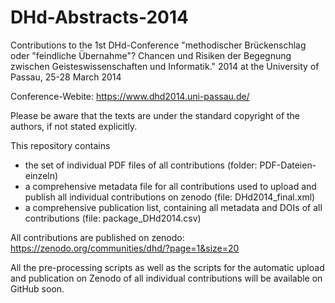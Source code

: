 # DHd-Abstracts-2014

Contributions to the 1st DHd-Conference "methodischer Brückenschlag oder "feindliche Übernahme"? Chancen und Risiken der Begegnung zwischen Geisteswissenschaften und Informatik." 2014 at the University of Passau, 25-28 March 2014

Conference-Webite: https://www.dhd2014.uni-passau.de/

Please be aware that the texts are under the standard copyright of the authors, if not stated explicitly.

This repository contains 
- the set of individual PDF files of all contributions (folder: PDF-Dateien-einzeln)
- a comprehensive metadata file for all contributions used to upload and publish all individual contributions on zenodo (file: DHd2014_final.xml)
- a comprehensive publication list, containing all metadata and DOIs of all contributions (file: package_DHd2014.csv)

All contributions are published on zenodo: https://zenodo.org/communities/dhd/?page=1&size=20

All the pre-processing scripts as well as the scripts for the automatic upload and publication on Zenodo of all individual contributions will be available on GitHub soon.
